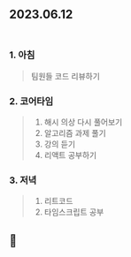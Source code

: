 ## 2023.06.12<br/><br/>

### 1. 아침
> 팀원들 코드 리뷰하기

### 2. 코어타임
>1. 해시 의상 다시 풀어보기
>2. 알고리즘 과제 풀기
>3. 강의 듣기
>4. 리액트 공부하기
### 3. 저녁
> 1. 리트코드
> 2. 타임스크립트 공부







## 🤕
